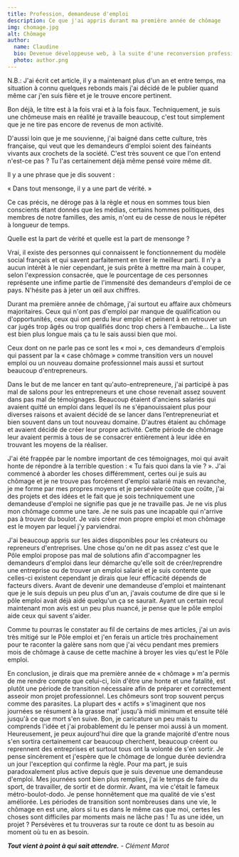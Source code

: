 ```yaml
---
title: Profession, demandeuse d'emploi
description: Ce que j'ai appris durant ma première année de chômage
img: chomage.jpg
alt: Chômage
author:
  name: Claudine
  bio: Devenue développeuse web, à la suite d'une reconversion professionnelle. Je suis passionnée par tout ce qui touche au web et au digital. Autant intéressée par le front-end que par le back-end, je suis aussi une touche-à-tout qui croit au pouvoir des mots. Je pense que tout le monde peut potentiellement apporter de la valeur.
  photo: author.png
---
```


<p class="font-extralight italic text-sm"> N.B.: J'ai écrit cet article, il y a maintenant plus d'un an et entre temps, ma situation à connu quelques rebonds mais j'ai décidé de le publier quand même car j'en suis fière et je le trouve encore pertinent.</p>

Bon déjà, le titre est à la fois vrai et à la fois faux. Techniquement, je suis une chômeuse mais en réalité je travaille beaucoup, c'est tout simplement que je ne tire pas encore de revenus de mon activité.

D'aussi loin que je me souvienne, j'ai baigné dans cette culture, très française, qui veut que les demandeurs d'emploi soient des fainéants vivants aux crochets de la société. C'est très souvent ce que l'on entend n'est-ce pas ? Tu l'as certainement déjà même pensé voire même dit.

Il y a une phrase que je dis souvent :

« Dans tout mensonge, il y a une part de vérité. »

Ce cas précis, ne déroge pas à la règle et nous en sommes tous bien conscients étant donnés que les médias, certains hommes politiques, des membres de notre familles, des amis, n'ont eu de cesse de nous le répéter à longueur de temps.

Quelle est la part de vérité et quelle est la part de mensonge ?

Vrai, il existe des personnes qui connaissent le fonctionnement du modèle social français et qui savent parfaitement en tirer le meilleur parti. Il n'y a aucun intérêt à le nier cependant, je suis prête à mettre ma main à couper, selon l'expression consacrée, que le pourcentage de ces personnes représente une infime partie de l'immensité des demandeurs d'emploi de ce pays. N'hésite pas à jeter un œil aux chiffres.

Durant ma première année de chômage, j'ai surtout eu affaire aux chômeurs majoritaires. Ceux qui n'ont pas d'emploi par manque de qualification ou d'opportunités, ceux qui ont perdu leur emploi et peinent à en retrouver un car jugés trop âgés ou trop qualifiés donc trop chers à l'embauche... La liste est bien plus longue mais ça tu le sais aussi bien que moi.

Ceux dont on ne parle pas ce sont les « moi », ces demandeurs d'emplois qui passent par la « case chômage » comme transition vers un nouvel emploi ou un nouveau domaine professionnel mais aussi et surtout beaucoup d'entrepreneurs.

Dans le but de me lancer en tant qu'auto-entrepreneure, j'ai participé à pas mal de salons pour les entrepreneurs et une chose revenait assez souvent dans pas mal de témoignages. Beaucoup étaient d'anciens salariés qui avaient quitté un emploi dans lequel ils ne s'épanouissaient plus pour diverses raisons et avaient décidé de se lancer dans l’entrepreneuriat et bien souvent dans un tout nouveau domaine. D'autres étaient au chômage et avaient décidé de créer leur propre activité. Cette période de chômage leur avaient permis à tous de se consacrer entièrement à leur idée en trouvant les moyens de la réaliser.

J'ai été frappée par le nombre important de ces témoignages, moi qui avait honte de répondre à la terrible question : « Tu fais quoi dans la vie ? ». J'ai commencé à aborder les choses différemment, certes oui je suis au chômage et je ne trouve pas forcément d'emploi salarié mais en revanche, je me forme par mes propres moyens et je persévère coûte que coûte, j'ai des projets et des idées et le fait que je sois techniquement une demandeuse d'emploi ne signifie pas que je ne travaille pas. Je ne vis plus mon chômage comme une tare. Je ne suis pas une incapable qui n'arrive pas à trouver du boulot. Je vais créer mon propre emploi et mon chômage est le moyen par lequel j'y parviendrai.

J'ai beaucoup appris sur les aides disponibles pour les créateurs ou repreneurs d'entreprises.
Une chose qu'on ne dit pas assez c'est que le Pôle emploi propose pas mal de solutions afin d'accompagner les demandeurs d'emploi dans leur démarche qu'elle soit de créer/reprendre une entreprise ou de trouver un emploi salarié et je suis contente que celles-ci existent cependant je dirais que leur efficacité dépends de facteurs divers.
Avant de devenir une demandeuse d'emploi et maintenant que je le suis depuis un peu plus d'un an, j'avais coutume de dire que si le pôle emploi avait déjà aidé quelqu'un ça se saurait.
Ayant un certain recul maintenant mon avis est un peu plus nuancé, je pense que le pôle emploi aide ceux qui savent s'aider.

Comme tu pourras le constater au fil de certains de mes articles, j'ai un avis très mitigé sur le Pôle emploi et j'en ferais un article très prochainement pour te raconter la galère sans nom que j'ai vécu pendant mes premiers mois de chômage à cause de cette machine à broyer les vies qu'est le Pôle emploi.

En conclusion, je dirais que ma première année de « chômage » m'a permis de me rendre compte que celui-ci, loin d'être une honte et une fatalité, est plutôt une période de transition nécessaire afin de préparer et correctement asseoir mon projet professionnel. Les chômeurs sont trop souvent perçus comme des parasites. La plupart des « actifs » s'imaginent que nos journées se résument à la grasse mat' jusqu'à midi minimum et ensuite télé jusqu'à ce que mort s'en suive. Bon, je caricature un peu mais tu comprends l'idée et j'ai probablement du le penser moi aussi à un moment. Heureusement, je peux aujourd'hui dire que la grande majorité d'entre nous s'en sortira certainement car beaucoup cherchent, beaucoup créent ou reprennent des entreprises et surtout tous ont la volonté de s'en sortir. Je pense sincèrement et j'espère que le chômage de longue durée deviendra un jour l'exception qui confirme la règle. Pour ma part, je suis paradoxalement plus active depuis que je suis devenue une demandeuse d'emploi. Mes journées sont bien plus remplies, j'ai le temps de faire du sport, de travailler, de sortir et de dormir. Avant, ma vie c'était le fameux métro-boulot-dodo. Je pense honnêtement que ma qualité de vie s'est améliorée. Les périodes de transition sont nombreuses dans une vie, le chômage en est une, alors si tu es dans le même cas que moi, certes les choses sont difficiles par moments mais ne lâche pas ! Tu as une idée, un projet ? Persévères et tu trouveras sur ta route ce dont tu as besoin au moment où tu en as besoin.

**_Tout vient à point à qui sait attendre._** _- Clément Marot_
